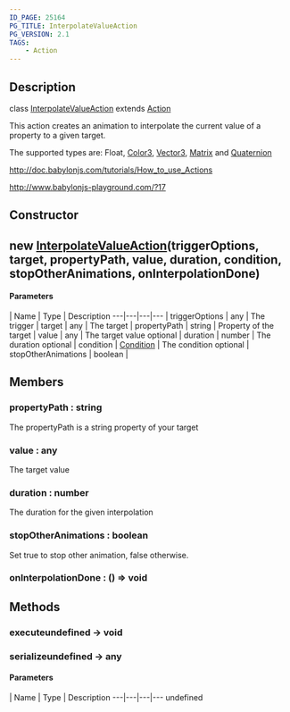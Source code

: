 ```yaml
---
ID_PAGE: 25164
PG_TITLE: InterpolateValueAction
PG_VERSION: 2.1
TAGS:
    - Action
---
```

## Description

class [InterpolateValueAction](/classes/2.4/InterpolateValueAction) extends [Action](/classes/2.4/Action)

This action creates an animation to interpolate the current value of a property to a given target.

The supported types are: Float, [Color3](/classes/2.4/Color3), [Vector3](/classes/2.4/Vector3), [Matrix](/classes/2.4/Matrix) and [Quaternion](/classes/2.4/Quaternion)

http://doc.babylonjs.com/tutorials/How_to_use_Actions

http://www.babylonjs-playground.com/?17

## Constructor

## new [InterpolateValueAction](/classes/2.4/InterpolateValueAction)(triggerOptions, target, propertyPath, value, duration, condition, stopOtherAnimations, onInterpolationDone)



#### Parameters
 | Name | Type | Description
---|---|---|---
 | triggerOptions | any |    The trigger
 | target | any |    The target
 | propertyPath | string |    Property of the target
 | value | any |    The target value
optional | duration | number |    The duration
optional | condition | [Condition](/classes/2.4/Condition) |    The condition
optional | stopOtherAnimations | boolean |  
## Members

### propertyPath : string

The propertyPath is a string property of your target

### value : any

The target value

### duration : number

The duration for the given interpolation

### stopOtherAnimations : boolean

Set true to stop other animation, false otherwise.

### onInterpolationDone : () =&gt; void



## Methods

### executeundefined &rarr; void


### serializeundefined &rarr; any



#### Parameters
 | Name | Type | Description
---|---|---|---
undefined
